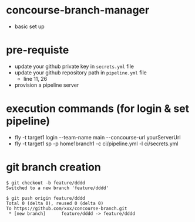 # concourse-branch-manager
  -  basic set up

# pre-requiste
  - update your github private key in `secrets.yml` file
  - update your github repository path in `pipeline.yml` file
      - line 11, 26
  - provision a pipeline server    

# execution commands (for login & set pipeline)
  - fly -t target1 login --team-name main --concourse-url yourServerUrl
  - fly -t target1 sp -p home1branch1 -c ci/pipeline.yml -l ci/secrets.yml 

# git branch creation
```
$ git checkout -b feature/dddd
Switched to a new branch 'feature/dddd'

$ git push origin feature/dddd
Total 0 (delta 0), reused 0 (delta 0)
To https://github.com/xxx/concourse-branch.git
 * [new branch]      feature/dddd -> feature/dddd
```
